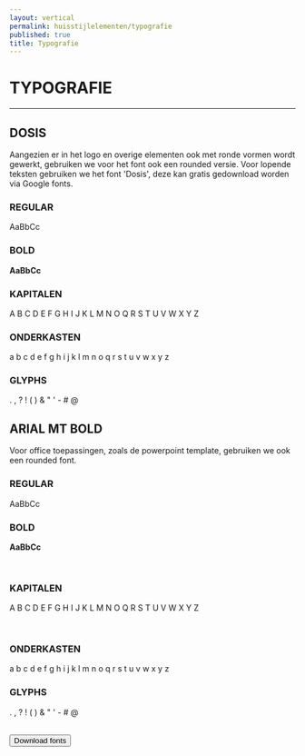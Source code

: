 ```yaml
---
layout: vertical
permalink: huisstijlelementen/typografie
published: true
title: Typografie
---
```


# TYPOGRAFIE
***

## DOSIS

 Aangezien er in het logo en overige elementen ook met ronde vormen wordt gewerkt, gebruiken we voor het font ook een rounded versie. Voor lopende teksten gebruiken we het font 'Dosis', deze kan gratis gedownload worden via Google fonts.

<div class = "jumbotron">
<h3>REGULAR</h3> 
AaBbCc <br>

<h3><strong>BOLD</strong></h3>
<strong>AaBbCc</strong> <br> 

<h3>KAPITALEN</h3>

A     B      C      D      E      F G H I J K L M N O Q R S T U V W X Y Z<br>

<h3>ONDERKASTEN</h3>

a  b  c  d e f g h i j k l m n o q r s t u v w x y z <br>

<h3>GLYPHS</h3>
. , ? ! ( ) & " ' - # @ <br>

</div>

## ARIAL MT BOLD
Voor office toepassingen, zoals de powerpoint template, gebruiken we ook een rounded font. 

<div class = "jumbotron">
<h3 class="arialrounded">REGULAR</h3> 
AaBbCc <br>

<h3 class="arialrounded"><strong>BOLD</strong></h3>
<p class="arialrounded"><strong>AaBbCc</strong></p> <br> 

<h3 class="arialrounded">KAPITALEN</h3>

<p class="arialrounded"> A     B      C      D      E      F G H I J K L M N O Q R S T U V W X Y Z</p><br>

<h3 class="arialrounded">ONDERKASTEN</h3>

a  b  c  d e f g h i j k l m n o q r s t u v w x y z <br>

<h3 class="arialrounded">GLYPHS</h3>
<p class="arialrounded">. , ? ! ( ) & " ' - # @ </p><br>


</div>

<a href="https://fonts.google.com/specimen/Dosis" target="_blank">
<button class="btn btn-block btn-primary btntoepassing"> Download fonts</button>
</a>
